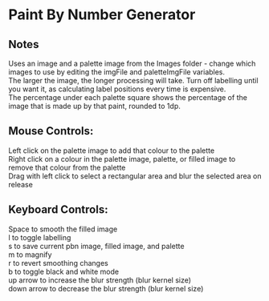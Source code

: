 # Paint By Number Generator

## Notes
Uses an image and a palette image from the Images folder - change which images to use by editing the imgFile and paletteImgFile variables.  
The larger the image, the longer processing will take. Turn off labelling until you want it, as calculating label positions every time is expensive.  
The percentage under each palette square shows the percentage of the image that is made up by that paint, rounded to 1dp.  

## Mouse Controls:  
Left click on the palette image to add that colour to the palette  
Right click on a colour in the palette image, palette, or filled image to remove that colour from the palette  
Drag with left click to select a rectangular area and blur the selected area on release
  
## Keyboard Controls:  
Space to smooth the filled image  
l to toggle labelling  
s to save current pbn image, filled image, and palette  
m to magnify  
r to revert smoothing changes  
b to toggle black and white mode  
up arrow to increase the blur strength (blur kernel size)  
down arrow to decrease the blur strength (blur kernel size)  

